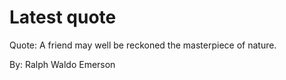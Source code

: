 # Latest quote 

Quote: A friend may well be reckoned the masterpiece of nature. 

By: Ralph Waldo Emerson